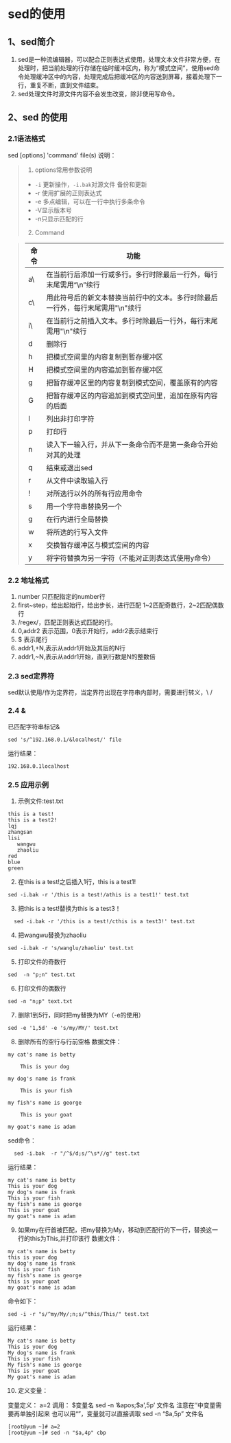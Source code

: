 # sed的使用
## 1、sed简介
1. sed是一种流编辑器，可以配合正则表达式使用，处理文本文件非常方便，在处理时，把当前处理的行存储在临时缓冲区内，称为“模式空间”，使用sed命令处理缓冲区中的内容，处理完成后把缓冲区的内容送到屏幕，接着处理下一行，重复不断，直到文件结束。
2. sed处理文件时源文件内容不会发生改变，除非使用写命令。
## 2、sed 的使用
### 2.1语法格式
sed [options] 'command' file(s)
说明：
> 1. options常用参数说明
> -  `-i` 更新操作，`-i.bak`对源文件  备份和更新
> -  -r 使用扩展的正则表达式
>-  -e 多点编辑，可以在一行中执行多条命令
> - -V显示版本号
> - -n只显示匹配的行
> 2. Command

> | 命令 |                                   功能                                   |
> | ---- | ----------------------------------------------------------------------- |
> | a\   | 在当前行后添加一行或多行。多行时除最后一行外，每行末尾需用“\n”续行          |
> | c\   | 用此符号后的新文本替换当前行中的文本。多行时除最后一行外，每行末尾需用"\n"续行 |
>| i\   | 在当前行之前插入文本。多行时除最后一行外，每行末尾需用"\n"续行                |
> | d    | 删除行                                                                   |
> | h    | 把模式空间里的内容复制到暂存缓冲区                                          |
> | H    | 把模式空间里的内容追加到暂存缓冲区                                          |
> | g    | 把暂存缓冲区里的内容复制到模式空间，覆盖原有的内容                           |
> | G    | 把暂存缓冲区的内容追加到模式空间里，追加在原有内容的后面                     |
> | l    | 列出非打印字符                                                            |
> | p    | 打印行                                                                   |
> | n    | 读入下一输入行，并从下一条命令而不是第一条命令开始对其的处理                  |
> | q    | 结束或退出sed                                                             |
> | r    | 从文件中读取输入行                                                        |
> | !    | 对所选行以外的所有行应用命令                                               |
> | s    | 用一个字符串替换另一个                                                     |
> | g    | 在行内进行全局替换                                                        |
> | w    | 将所选的行写入文件                                                        |
> | x    | 交换暂存缓冲区与模式空间的内容                                             |
> | y    | 将字符替换为另一字符（不能对正则表达式使用y命令）                            |
### 2.2 地址格式
1.  number 只匹配指定的number行
2. first~step，给出起始行，给出步长，进行匹配 1~2匹配奇数行，2~2匹配偶数行
3. /regex/，匹配正则表达式匹配的行。
4. 0,addr2 表示范围，0表示开始行，addr2表示结束行
5. $ 表示尾行
6. addr1,+N,表示从addr1开始及其后的N行
7. addr1,~N,表示从addr1开始，直到行数是N的整数倍
### 2.3 sed定界符
sed默认使用/作为定界符，当定界符出现在字符串内部时，需要进行转义，\ /
### 2.4 &
已匹配字符串标记&
```shell
sed 's/^192.168.0.1/&localhost/' file
```
运行结果：
```shell
192.168.0.1localhost
```
### 2.5 应用示例
1. 示例文件:test.txt
``` text
this is a test! 
this is a test2!
lqj
zhangsan
lisi
   wangwu
   zhaoliu
red
blue
green
```
2. 在this is a test!之后插入1行，this is a test1!
``` shell
sed -i.bak -r '/this is a test!/athis is a test1!' test.txt
```
3. 把this is a test!替换为this is a test3！
```shell
  sed -i.bak -r '/this is a test!/cthis is a test3!' test.txt
```
4. 把wangwu替换为zhaoliu
```shell
sed -i.bak -r 's/wanglu/zhaoliu' test.txt
```
5. 打印文件的奇数行
```shell
sed  -n "p;n" test.txt
```
6. 打印文件的偶数行

```shell
sed -n "n;p" text.txt
```
7.  删除1到5行，同时把my替换为MY（-e的使用）
```shell
sed -e '1,5d' -e 's/my/MY/' test.txt 
```
8. 删除所有的空行与行前空格
数据文件：
```shell
my cat's name is betty

	This is your dog

my dog's name is frank

	This is your fish

my fish's name is george

	This is your goat

my goat's name is adam
```
sed命令：
```shell
  sed -i.bak  -r "/^$/d;s/^\s*//g" test.txt
```
运行结果：
```shell
my cat's name is betty
This is your dog
my dog's name is frank
This is your fish
my fish's name is george
This is your goat
my goat's name is adam
```
9. 如果my在行首被匹配，把my替换为My，移动到匹配行的下一行，替换这一行的this为This,并打印该行
数据文件：
```shell
my cat's name is betty
this is your dog
my dog's name is frank
this is your fish
my fish's name is george
this is your goat
my goat's name is adam
```
命令如下：
```shell
sed -i -r "s/^my/My/;n;s/^this/This/" test.txt
```
运行结果：
```shell
My cat's name is betty
This is your dog
My dog's name is frank
This is your fish
My fish's name is george
This is your goat
My goat's name is adam
```



10. 定义变量：

变量定义：   a=2
调用：   $变量名
      sed  -n ‘&apos;$a&apos;,5p’ 文件名
          注意在‘’中变量需要再单独引起来
   也可以用“”，变量就可以直接调取
      sed  -n  “$a,5p” 文件名

```
[root@yum ~]# a=2
[root@yum ~]# sed -n "$a,4p" cbp
```

